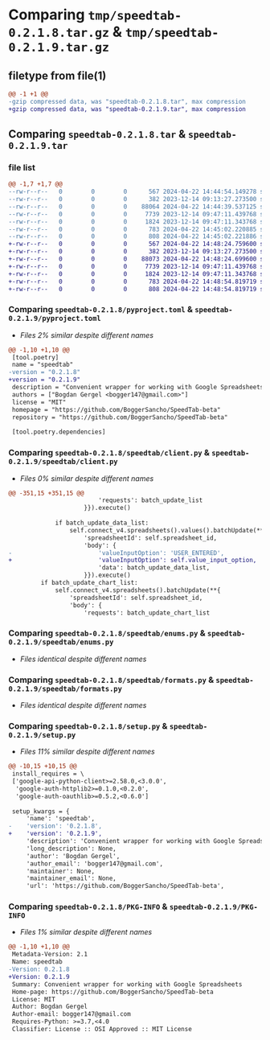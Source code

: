 # Comparing `tmp/speedtab-0.2.1.8.tar.gz` & `tmp/speedtab-0.2.1.9.tar.gz`

## filetype from file(1)

```diff
@@ -1 +1 @@
-gzip compressed data, was "speedtab-0.2.1.8.tar", max compression
+gzip compressed data, was "speedtab-0.2.1.9.tar", max compression
```

## Comparing `speedtab-0.2.1.8.tar` & `speedtab-0.2.1.9.tar`

### file list

```diff
@@ -1,7 +1,7 @@
--rw-r--r--   0        0        0      567 2024-04-22 14:44:54.149278 speedtab-0.2.1.8/pyproject.toml
--rw-r--r--   0        0        0      382 2023-12-14 09:13:27.273500 speedtab-0.2.1.8/speedtab/__init__.py
--rw-r--r--   0        0        0    88064 2024-04-22 14:44:39.537125 speedtab-0.2.1.8/speedtab/client.py
--rw-r--r--   0        0        0     7739 2023-12-14 09:47:11.439768 speedtab-0.2.1.8/speedtab/enums.py
--rw-r--r--   0        0        0     1824 2023-12-14 09:47:11.343768 speedtab-0.2.1.8/speedtab/formats.py
--rw-r--r--   0        0        0      783 2024-04-22 14:45:02.220885 speedtab-0.2.1.8/setup.py
--rw-r--r--   0        0        0      808 2024-04-22 14:45:02.221886 speedtab-0.2.1.8/PKG-INFO
+-rw-r--r--   0        0        0      567 2024-04-22 14:48:24.759600 speedtab-0.2.1.9/pyproject.toml
+-rw-r--r--   0        0        0      382 2023-12-14 09:13:27.273500 speedtab-0.2.1.9/speedtab/__init__.py
+-rw-r--r--   0        0        0    88073 2024-04-22 14:48:24.699600 speedtab-0.2.1.9/speedtab/client.py
+-rw-r--r--   0        0        0     7739 2023-12-14 09:47:11.439768 speedtab-0.2.1.9/speedtab/enums.py
+-rw-r--r--   0        0        0     1824 2023-12-14 09:47:11.343768 speedtab-0.2.1.9/speedtab/formats.py
+-rw-r--r--   0        0        0      783 2024-04-22 14:48:54.819719 speedtab-0.2.1.9/setup.py
+-rw-r--r--   0        0        0      808 2024-04-22 14:48:54.819719 speedtab-0.2.1.9/PKG-INFO
```

### Comparing `speedtab-0.2.1.8/pyproject.toml` & `speedtab-0.2.1.9/pyproject.toml`

 * *Files 2% similar despite different names*

```diff
@@ -1,10 +1,10 @@
 [tool.poetry]
 name = "speedtab"
-version = "0.2.1.8"
+version = "0.2.1.9"
 description = "Convenient wrapper for working with Google Spreadsheets"
 authors = ["Bogdan Gergel <bogger147@gmail.com>"]
 license = "MIT"
 homepage = "https://github.com/BoggerSancho/SpeedTab-beta"
 repository = "https://github.com/BoggerSancho/SpeedTab-beta"
 
 [tool.poetry.dependencies]
```

### Comparing `speedtab-0.2.1.8/speedtab/client.py` & `speedtab-0.2.1.9/speedtab/client.py`

 * *Files 0% similar despite different names*

```diff
@@ -351,15 +351,15 @@
                         'requests': batch_update_list
                     }}).execute()
 
             if batch_update_data_list:
                 self.connect_v4.spreadsheets().values().batchUpdate(**{
                     'spreadsheetId': self.spreadsheet_id,
                     'body': {
-                        'valueInputOption': 'USER_ENTERED',
+                        'valueInputOption': self.value_input_option,
                         'data': batch_update_data_list,
                     }}).execute()
         if batch_update_chart_list:
             self.connect_v4.spreadsheets().batchUpdate(**{
                 'spreadsheetId': self.spreadsheet_id,
                 'body': {
                     'requests': batch_update_chart_list
```

### Comparing `speedtab-0.2.1.8/speedtab/enums.py` & `speedtab-0.2.1.9/speedtab/enums.py`

 * *Files identical despite different names*

### Comparing `speedtab-0.2.1.8/speedtab/formats.py` & `speedtab-0.2.1.9/speedtab/formats.py`

 * *Files identical despite different names*

### Comparing `speedtab-0.2.1.8/setup.py` & `speedtab-0.2.1.9/setup.py`

 * *Files 11% similar despite different names*

```diff
@@ -10,15 +10,15 @@
 install_requires = \
 ['google-api-python-client>=2.58.0,<3.0.0',
  'google-auth-httplib2>=0.1.0,<0.2.0',
  'google-auth-oauthlib>=0.5.2,<0.6.0']
 
 setup_kwargs = {
     'name': 'speedtab',
-    'version': '0.2.1.8',
+    'version': '0.2.1.9',
     'description': 'Convenient wrapper for working with Google Spreadsheets',
     'long_description': None,
     'author': 'Bogdan Gergel',
     'author_email': 'bogger147@gmail.com',
     'maintainer': None,
     'maintainer_email': None,
     'url': 'https://github.com/BoggerSancho/SpeedTab-beta',
```

### Comparing `speedtab-0.2.1.8/PKG-INFO` & `speedtab-0.2.1.9/PKG-INFO`

 * *Files 1% similar despite different names*

```diff
@@ -1,10 +1,10 @@
 Metadata-Version: 2.1
 Name: speedtab
-Version: 0.2.1.8
+Version: 0.2.1.9
 Summary: Convenient wrapper for working with Google Spreadsheets
 Home-page: https://github.com/BoggerSancho/SpeedTab-beta
 License: MIT
 Author: Bogdan Gergel
 Author-email: bogger147@gmail.com
 Requires-Python: >=3.7,<4.0
 Classifier: License :: OSI Approved :: MIT License
```

